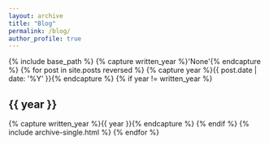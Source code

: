 ```yaml
---
layout: archive
title: "Blog"
permalink: /blog/
author_profile: true
---
```

{% include base_path %}
{% capture written_year %}'None'{% endcapture %}
{% for post in site.posts reversed %}
{% capture year %}{{ post.date | date: '%Y' }}{% endcapture %}
{% if year != written_year %}
<h2 id="{{ year | slugify }}" class="archive__subtitle">{{ year }}</h2>
{% capture written_year %}{{ year }}{% endcapture %}
{% endif %}
{% include archive-single.html %}
{% endfor %}